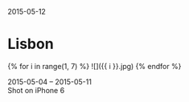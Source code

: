2015-05-12

Lisbon
======

{% for i in range(1, 7) %}
![]({{ i }}.jpg)
{% endfor %}

<p class="centered">
    2015-05-04 &ndash; 2015-05-11<br/>
    Shot on iPhone 6
</p>
